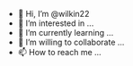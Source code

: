 - 👋 Hi, I’m @wilkin22
- 👀 I’m interested in ...
- 🌱 I’m currently learning ...
- 💞️ I’m willing to collaborate  ...
- 📫 How to reach me ...

<!---
wilkin22/wilkin22 is a ✨ special ✨ repository because its `README.md` (this file) appears on your GitHub profile.
You can click the Preview link to take a look at your changes.
--->
